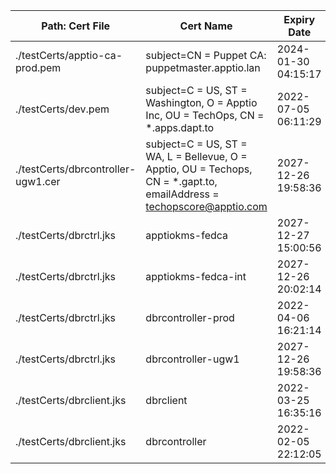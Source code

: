 | Path: Cert File | Cert Name | Expiry Date |
| --------------- | --------- | ----------- |
| ./testCerts/apptio-ca-prod.pem | subject=CN = Puppet CA: puppetmaster.apptio.lan | 2024-01-30 04:15:17 |
| ./testCerts/dev.pem | subject=C = US, ST = Washington, O = Apptio Inc, OU = TechOps, CN = *.apps.dapt.to | 2022-07-05 06:11:29 |
| ./testCerts/dbrcontroller-ugw1.cer | subject=C = US, ST = WA, L = Bellevue, O = Apptio, OU = Techops, CN = *.gapt.to, emailAddress = techopscore@apptio.com | 2027-12-26 19:58:36 |
| ./testCerts/dbrctrl.jks | apptiokms-fedca | 2027-12-27 15:00:56 |
| ./testCerts/dbrctrl.jks | apptiokms-fedca-int | 2027-12-26 20:02:14 |
| ./testCerts/dbrctrl.jks | dbrcontroller-prod | 2022-04-06 16:21:14 |
| ./testCerts/dbrctrl.jks | dbrcontroller-ugw1 | 2027-12-26 19:58:36 |
| ./testCerts/dbrclient.jks | dbrclient | 2022-03-25 16:35:16 |
| ./testCerts/dbrclient.jks | dbrcontroller | 2022-02-05 22:12:05 |
